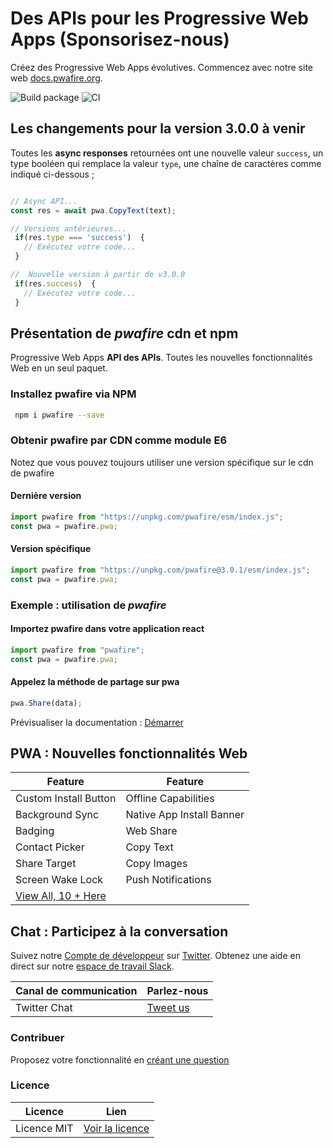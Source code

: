 # Des APIs pour les Progressive Web Apps (Sponsorisez-nous)

Créez des Progressive Web Apps évolutives. Commencez avec notre site web [docs.pwafire.org](https://docs.pwafire.org/get-started).

![Build package](https://github.com/pwafire/pwafire/workflows/Build%20package/badge.svg) ![CI](https://img.shields.io/npm/dm/pwafire)

## Les changements pour la version 3.0.0 à venir

Toutes les **async responses** retournées ont une nouvelle valeur `success`, un type booléen qui remplace la valeur `type`, une chaîne de caractères comme indiqué ci-dessous ;

```js

// Async API...
const res = await pwa.CopyText(text);

// Versions antérieures...
 if(res.type === 'success')  {
   // Exécutez votre code...
 }

//  Nouvelle version à partir de v3.0.0
 if(res.success)  {
   // Exécutez votre code...
 }

```

## Présentation de _pwafire_ cdn et npm

Progressive Web Apps **API des APIs**. Toutes les nouvelles fonctionnalités Web en un seul paquet.

### Installez pwafire via NPM

```bash
 npm i pwafire --save
```

### Obtenir pwafire par CDN comme module E6

Notez que vous pouvez toujours utiliser une version spécifique sur le cdn de pwafire

#### Dernière version

```js
import pwafire from "https://unpkg.com/pwafire/esm/index.js";
const pwa = pwafire.pwa;
```

#### Version spécifique

```js
import pwafire from "https://unpkg.com/pwafire@3.0.1/esm/index.js";
const pwa = pwafire.pwa;
```

### Exemple : utilisation de _pwafire_

#### Importez pwafire dans votre application react

```js
import pwafire from "pwafire";
const pwa = pwafire.pwa;
```

#### Appelez la méthode de partage sur pwa

```js
pwa.Share(data);
```

Prévisualiser la documentation : [Démarrer](https://docs.pwafire.org/get-started)

## PWA : Nouvelles fonctionnalités Web

| Feature                                                                                                | Feature                   |
| ------------------------------------------------------------------------------------------------------ | ------------------------- |
| Custom Install Button                                                                                  | Offline Capabilities      |
| Background Sync                                                                                        | Native App Install Banner |
| Badging                                                                                                | Web Share                 |
| Contact Picker                                                                                         | Copy Text                 |
| Share Target                                                                                           | Copy Images               |
| Screen Wake Lock                                                                                       | Push Notifications        |
| [View All, 10 + Here](https://github.com/pwafire/pwafire/tree/master/packages#install-pwafire-via-npm) |

## Chat : Participez à la conversation

Suivez notre [Compte de développeur](https://twitter.com/pwafire) sur [Twitter](https://twitter.com/pwafire). Obtenez une aide en direct sur notre [espace de travail Slack](https://join.slack.com/t/pwafire/shared_invite/enQtMjk1MjUzNDY5NDkyLWQzYTFhOTNjMTU2NzBjMTBhMjZkNDJkOTY0YzgxYWViNTI4YzgyZDUxNGIyYzlkM2RiZjc2NTAwMzRhMmZkZmI).

| Canal de communication |  Parlez-nous                              |
| --------------------- | --------------------------------------- |
| Twitter Chat          | [Tweet us](https://twitter.com/pwafire) |

### Contribuer

Proposez votre fonctionnalité en [créant une question](https://github.com/pwafire/pwafire/issues/new)

### Licence

| Licence     | Lien                                                                           |
| ----------- | ------------------------------------------------------------------------------ |
| Licence MIT | [Voir la licence](https://github.com/pwafire/pwafire/blob/master/.github/LICENSE) |

